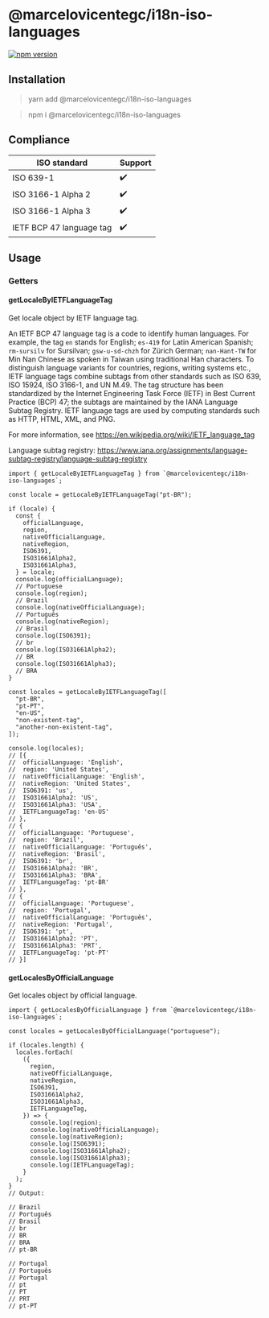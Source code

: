 # @marcelovicentegc/i18n-iso-languages

[![npm version](https://badge.fury.io/js/%40marcelovicentegc%2Fi18n-iso-languages.svg)](https://badge.fury.io/js/%40marcelovicentegc%2Fi18n-iso-languages)

## Installation

> yarn add @marcelovicentegc/i18n-iso-languages

> npm i @marcelovicentegc/i18n-iso-languages

## Compliance

| ISO standard             | Support |
| ------------------------ | ------- |
| ISO 639-1                | ✔️      |
| ISO 3166-1 Alpha 2       | ✔️      |
| ISO 3166-1 Alpha 3       | ✔️      |
| IETF BCP 47 language tag | ✔️      |

## Usage

### Getters

#### getLocaleByIETFLanguageTag

Get locale object by IETF language tag.

An IETF BCP 47 language tag is a code to identify human languages.
For example, the tag `en` stands for English; `es-419` for Latin American Spanish;
`rm-sursilv` for Sursilvan; `gsw-u-sd-chzh` for Zürich German; `nan-Hant-TW` for Min Nan Chinese as spoken in Taiwan using traditional Han characters.
To distinguish language variants for countries, regions, writing systems etc., IETF language tags combine subtags from other standards such as ISO 639, ISO 15924, ISO 3166-1, and UN M.49.
The tag structure has been standardized by the Internet Engineering Task Force (IETF) in Best Current Practice (BCP) 47; the subtags are maintained by the IANA Language Subtag Registry.
IETF language tags are used by computing standards such as HTTP, HTML, XML, and PNG.

For more information, see https://en.wikipedia.org/wiki/IETF_language_tag

Language subtag registry: https://www.iana.org/assignments/language-subtag-registry/language-subtag-registry

```tsx
import { getLocaleByIETFLanguageTag } from `@marcelovicentegc/i18n-iso-languages`;

const locale = getLocaleByIETFLanguageTag("pt-BR");

if (locale) {
  const {
    officialLanguage,
    region,
    nativeOfficialLanguage,
    nativeRegion,
    ISO6391,
    ISO31661Alpha2,
    ISO31661Alpha3,
  } = locale;
  console.log(officialLanguage);
  // Portuguese
  console.log(region);
  // Brazil
  console.log(nativeOfficialLanguage);
  // Português
  console.log(nativeRegion);
  // Brasil
  console.log(ISO6391);
  // br
  console.log(ISO31661Alpha2);
  // BR
  console.log(ISO31661Alpha3);
  // BRA
}

const locales = getLocaleByIETFLanguageTag([
  "pt-BR",
  "pt-PT",
  "en-US",
  "non-existent-tag",
  "another-non-existent-tag",
]);

console.log(locales);
// [{
//  officialLanguage: 'English',
//  region: 'United States',
//  nativeOfficialLanguage: 'English',
//  nativeRegion: 'United States',
//  ISO6391: 'us',
//  ISO31661Alpha2: 'US',
//  ISO31661Alpha3: 'USA',
//  IETFLanguageTag: 'en-US'
// },
// {
//  officialLanguage: 'Portuguese',
//  region: 'Brazil',
//  nativeOfficialLanguage: 'Português',
//  nativeRegion: 'Brasil',
//  ISO6391: 'br',
//  ISO31661Alpha2: 'BR',
//  ISO31661Alpha3: 'BRA',
//  IETFLanguageTag: 'pt-BR'
// },
// {
//  officialLanguage: 'Portuguese',
//  region: 'Portugal',
//  nativeOfficialLanguage: 'Português',
//  nativeRegion: 'Portugal',
//  ISO6391: 'pt',
//  ISO31661Alpha2: 'PT',
//  ISO31661Alpha3: 'PRT',
//  IETFLanguageTag: 'pt-PT'
// }]
```

#### getLocalesByOfficialLanguage

Get locales object by official language.

```tsx
import { getLocalesByOfficialLanguage } from `@marcelovicentegc/i18n-iso-languages`;

const locales = getLocalesByOfficialLanguage("portuguese");

if (locales.length) {
  locales.forEach(
    ({
      region,
      nativeOfficialLanguage,
      nativeRegion,
      ISO6391,
      ISO31661Alpha2,
      ISO31661Alpha3,
      IETFLanguageTag,
    }) => {
      console.log(region);
      console.log(nativeOfficialLanguage);
      console.log(nativeRegion);
      console.log(ISO6391);
      console.log(ISO31661Alpha2);
      console.log(ISO31661Alpha3);
      console.log(IETFLanguageTag);
    }
  );
}
// Output:

// Brazil
// Português
// Brasil
// br
// BR
// BRA
// pt-BR

// Portugal
// Português
// Portugal
// pt
// PT
// PRT
// pt-PT
```
